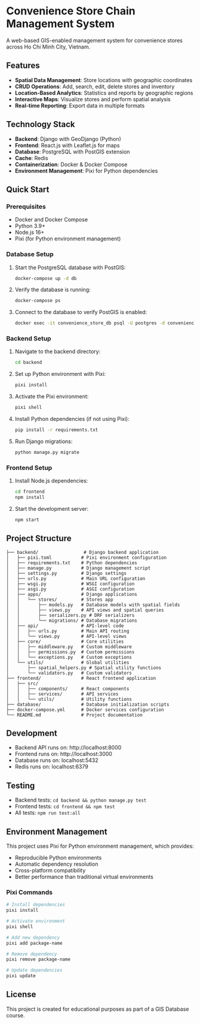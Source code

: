 # Convenience Store Chain Management System

A web-based GIS-enabled management system for convenience stores across Ho Chi Minh City, Vietnam.

## Features

- **Spatial Data Management**: Store locations with geographic coordinates
- **CRUD Operations**: Add, search, edit, delete stores and inventory
- **Location-Based Analytics**: Statistics and reports by geographic regions
- **Interactive Maps**: Visualize stores and perform spatial analysis
- **Real-time Reporting**: Export data in multiple formats

## Technology Stack

- **Backend**: Django with GeoDjango (Python)
- **Frontend**: React.js with Leaflet.js for maps
- **Database**: PostgreSQL with PostGIS extension
- **Cache**: Redis
- **Containerization**: Docker & Docker Compose
- **Environment Management**: Pixi for Python dependencies

## Quick Start

### Prerequisites

- Docker and Docker Compose
- Python 3.9+
- Node.js 16+
- Pixi (for Python environment management)

### Database Setup

1. Start the PostgreSQL database with PostGIS:
   ```bash
   docker-compose up -d db
   ```

2. Verify the database is running:
   ```bash
   docker-compose ps
   ```

3. Connect to the database to verify PostGIS is enabled:
   ```bash
   docker exec -it convenience_store_db psql -U postgres -d convenience_store_db -c "SELECT PostGIS_Version();"
   ```

### Backend Setup

1. Navigate to the backend directory:
   ```bash
   cd backend
   ```

2. Set up Python environment with Pixi:
   ```bash
   pixi install
   ```

3. Activate the Pixi environment:
   ```bash
   pixi shell
   ```

4. Install Python dependencies (if not using Pixi):
   ```bash
   pip install -r requirements.txt
   ```

5. Run Django migrations:
   ```bash
   python manage.py migrate
   ```

### Frontend Setup

1. Install Node.js dependencies:
   ```bash
   cd frontend
   npm install
   ```

2. Start the development server:
   ```bash
   npm start
   ```

## Project Structure

```
├── backend/                 # Django backend application
│   ├── pixi.toml           # Pixi environment configuration
│   ├── requirements.txt    # Python dependencies
│   ├── manage.py           # Django management script
│   ├── settings.py         # Django settings
│   ├── urls.py             # Main URL configuration
│   ├── wsgi.py             # WSGI configuration
│   ├── asgi.py             # ASGI configuration
│   ├── apps/               # Django applications
│   │   └── stores/         # Stores app
│   │       ├── models.py   # Database models with spatial fields
│   │       ├── views.py    # API views and spatial queries
│   │       ├── serializers.py # DRF serializers
│   │       └── migrations/ # Database migrations
│   ├── api/                # API-level code
│   │   ├── urls.py         # Main API routing
│   │   └── views.py        # API-level views
│   ├── core/               # Core utilities
│   │   ├── middleware.py   # Custom middleware
│   │   ├── permissions.py  # Custom permissions
│   │   └── exceptions.py   # Custom exceptions
│   └── utils/              # Global utilities
│       ├── spatial_helpers.py # Spatial utility functions
│       └── validators.py   # Custom validators
├── frontend/               # React frontend application
│   ├── src/
│   │   ├── components/     # React components
│   │   ├── services/       # API services
│   │   └── utils/          # Utility functions
├── database/               # Database initialization scripts
├── docker-compose.yml      # Docker services configuration
└── README.md               # Project documentation
```

## Development

- Backend API runs on: http://localhost:8000
- Frontend runs on: http://localhost:3000
- Database runs on: localhost:5432
- Redis runs on: localhost:6379

## Testing

- Backend tests: `cd backend && python manage.py test`
- Frontend tests: `cd frontend && npm test`
- All tests: `npm run test:all`

## Environment Management

This project uses Pixi for Python environment management, which provides:
- Reproducible Python environments
- Automatic dependency resolution
- Cross-platform compatibility
- Better performance than traditional virtual environments

### Pixi Commands

```bash
# Install dependencies
pixi install

# Activate environment
pixi shell

# Add new dependency
pixi add package-name

# Remove dependency
pixi remove package-name

# Update dependencies
pixi update
```

## License

This project is created for educational purposes as part of a GIS Database course. 